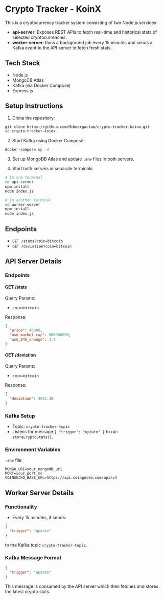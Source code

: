 # Crypto Tracker - KoinX 

This is a cryptocurrency tracker system consisting of two Node.js services:
- **api-server**: Exposes REST APIs to fetch real-time and historical stats of selected cryptocurrencies.
- **worker-server**: Runs a background job every 15 minutes and sends a Kafka event to the API server to fetch fresh stats.

## Tech Stack
- Node.js
- MongoDB Atlas
- Kafka (via Docker Compose)
- Express.js


## Setup Instructions

1. Clone the repository:
```bash
git clone https://github.com/Miheergautam/crypto-tracker-koinx.git
cd crypto-tracker-koinx
```

2. Start Kafka using Docker Compose:
```bash
docker-compose up -d
```

3. Set up MongoDB Atlas and update `.env` files in both servers.

4. Start both servers in separate terminals:
```bash
# In one terminal
cd api-server
npm install
node index.js

# In another terminal
cd worker-server
npm install
node index.js
```

## Endpoints
* `GET /stats?coin=bitcoin`
* `GET /deviation?coin=bitcoin`

## API Server Details

### Endpoints

#### GET /stats
Query Params:
- `coin=bitcoin`

Response:
```json
{
  "price": 40000,
  "usd_market_cap": 800000000,
  "usd_24h_change": 3.4
}
```

#### GET /deviation
Query Params:
- `coin=bitcoin`

Response:
```json
{
  "deviation": 4082.48
}
```

### Kafka Setup
* Topic: `crypto-tracker-topic`
* Listens for message `{ "trigger": "update" }` to run `storeCryptoStats()`.

### Environment Variables
`.env` file:
```
MONGO_URI=your_mongodb_uri
PORT=your_port_no
COINGECKO_BASE_URL=https://api.coingecko.com/api/v3
```

## Worker Server Details

### Functionality
- Every 15 minutes, it sends:
```json
{
  "trigger": "update"
}
```
to the Kafka topic `crypto-tracker-topic`.


### Kafka Message Format
```json
{
  "trigger": "update"
}
```
This message is consumed by the API server which then fetches and stores the latest crypto stats.